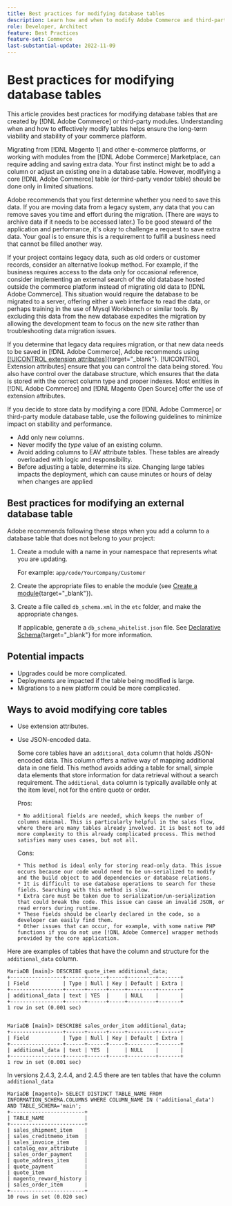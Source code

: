 ```yaml
---
title: Best practices for modifying database tables
description: Learn how and when to modify Adobe Commerce and third-party database tables.
role: Developer, Architect
feature: Best Practices
feature-set: Commerce
last-substantial-update: 2022-11-09
---
```

# Best practices for modifying database tables 

This article provides best practices for modifying database tables that are created by [!DNL Adobe Commerce] or third-party modules. Understanding when and how to effectively modify tables helps ensure the long-term viability and stability of your commerce platform.

Migrating from [!DNL Magento 1] and other e-commerce platforms, or working with modules from the [!DNL Adobe Commerce] Marketplace, can require adding and saving extra data. Your first instinct might be to add a column or adjust an existing one in a database table. However, modifying a core [!DNL Adobe Commerce] table (or third-party vendor table) should be done only in limited situations.

Adobe recommends that you first determine whether you need to save this data. If you are moving data from a legacy system, any data that you can remove saves you time and effort during the migration. (There are ways to archive data if it needs to be accessed later.) To be good steward of the application and performance, it's okay to challenge a request to save extra data. Your goal is to ensure this is a requirement to fulfill a business need that cannot be filled another way.

If your project contains legacy data, such as old orders or customer records, consider an alternative lookup method. For example, if the business requires access to the data only for occasional reference, consider implementing an external search of the old database hosted outside the commerce platform instead of migrating old data to [!DNL Adobe Commerce]. This situation would require the database to be migrated to a server, offering either a web interface to read the data, or perhaps training in the use of Mysql Workbench or similar tools. By excluding this data from the new database expedites the migration by allowing the development team to focus on the new site rather than troubleshooting data migration issues.

If you determine that legacy data requires migration, or that new data needs to be saved in [!DNL Adobe Commerce], Adobe recommends using [[!UICONTROL extension attributes]](https://developer.adobe.com/commerce/php/development/components/add-attributes/){target="_blank"}. [!UICONTROL Extension attributes] ensure that you can control the data being stored. You also have control over the database structure, which ensures that the data is stored with the correct column type and proper indexes. Most entities in [!DNL Adobe Commerce] and [!DNL Magento Open Source] offer the use of extension attributes.  

If you decide to store data by modifying a core [!DNL Adobe Commerce] or third-party module database table, use the following guidelines to minimize impact on stability and performance.

* Add only new columns.
* Never modify the _type_ value of an existing column.
* Avoid adding columns to EAV attribute tables. These tables are already overloaded with logic and responsibility.
* Before adjusting a table, determine its size. Changing large tables impacts the deployment, which can cause minutes or hours of delay when changes are applied

## Best practices for modifying an external database table

Adobe recommends following these steps when you add a column to a database table that does not belong to your project:

1. Create a module with a name in your namespace that represents what you are updating. 

   For example: `app/code/YourCompany/Customer`

1. Create the appropriate files to enable the module (see [Create a module](https://experienceleague.adobe.com/docs/commerce-learn/tutorials/backend-development/create-module.html){target="_blank"}).

1. Create a file called `db_schema.xml` in the `etc` folder, and make the appropriate changes. 

    If applicable, generate a `db_schema_whitelist.json` file. See [Declarative Schema](https://developer.adobe.com/commerce/php/development/components/declarative-schema/configuration/){target="_blank"} for more information.

## Potential impacts

* Upgrades could be more complicated.
* Deployments are impacted if the table being modified is large.
* Migrations to a new platform could be more complicated.

## Ways to avoid modifying core tables

* Use extension attributes.
* Use JSON-encoded data. 
    
    Some core tables have an `additional_data` column that holds JSON-encoded data. This column offers a native way of mapping additional data in one field. This method avoids adding a table for small, simple data elements that store information for data retrieval without a search requirement. The `additional_data` column is typically available only at the item level, not for the entire quote or order.
    
    Pros: 
    
      * No additional fields are needed, which keeps the number of columns minimal. This is particularly helpful in the sales flow, where there are many tables already involved. It is best not to add more complexity to this already complicated process. This method satisfies many uses cases, but not all.
    
    Cons: 

      * This method is ideal only for storing read-only data. This issue occurs because our code would need to be un-serialized to modify and the build object to add dependencies or database relations.
      * It is difficult to use database operations to search for these fields. Searching with this method is slow. 
      * Extra care must be taken due to serialization/un-serialization that could break the code. This issue can cause an invalid JSON, or read errors during runtime. 
      * These fields should be clearly declared in the code, so a developer can easily find them.
      * Other issues that can occur, for example, with some native PHP functions if you do not use [!DNL Adobe Commerce] wrapper methods provided by the core application. 

Here are examples of tables that have the column and structure for the `additional_data` column.

```mysql
MariaDB [main]> DESCRIBE quote_item additional_data;
+-----------------+------+------+-----+---------+-------+
| Field           | Type | Null | Key | Default | Extra |
+-----------------+------+------+-----+---------+-------+
| additional_data | text | YES  |     | NULL    |       |
+-----------------+------+------+-----+---------+-------+
1 row in set (0.001 sec)


MariaDB [main]> DESCRIBE sales_order_item additional_data;
+-----------------+------+------+-----+---------+-------+
| Field           | Type | Null | Key | Default | Extra |
+-----------------+------+------+-----+---------+-------+
| additional_data | text | YES  |     | NULL    |       |
+-----------------+------+------+-----+---------+-------+
1 row in set (0.001 sec)

```

In versions 2.4.3, 2.4.4, and 2.4.5 there are ten tables that have the column `additional_data`

```mysql
MariaDB [magento]> SELECT DISTINCT TABLE_NAME FROM INFORMATION_SCHEMA.COLUMNS WHERE COLUMN_NAME IN ('additional_data') AND TABLE_SCHEMA='main';
+------------------------+
| TABLE_NAME             |
+------------------------+
| sales_shipment_item    |
| sales_creditmemo_item  |
| sales_invoice_item     |
| catalog_eav_attribute  |
| sales_order_payment    |
| quote_address_item     |
| quote_payment          |
| quote_item             |
| magento_reward_history |
| sales_order_item       |
+------------------------+
10 rows in set (0.020 sec)
```

